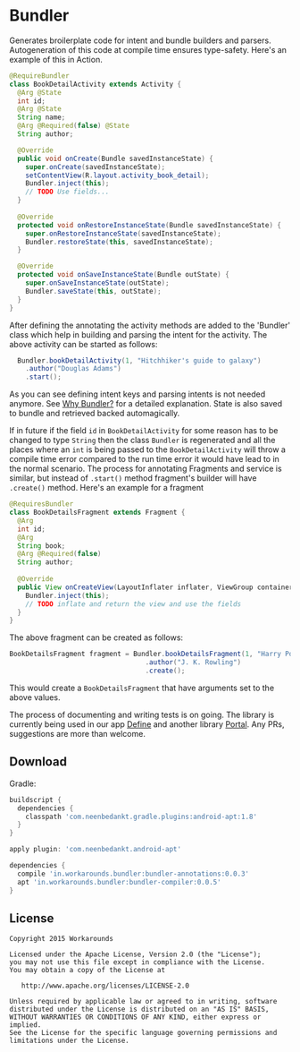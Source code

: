 Bundler
============

Generates broilerplate code for intent and bundle builders and parsers. Autogeneration of this code at compile time ensures type-safety.
Here's an example of this in Action.

```java
@RequireBundler
class BookDetailActivity extends Activity {
  @Arg @State
  int id;
  @Arg @State
  String name;
  @Arg @Required(false) @State
  String author;

  @Override 
  public void onCreate(Bundle savedInstanceState) {
    super.onCreate(savedInstanceState);
    setContentView(R.layout.activity_book_detail);
    Bundler.inject(this);
    // TODO Use fields...
  }
  
  @Override
  protected void onRestoreInstanceState(Bundle savedInstanceState) {
    super.onRestoreInstanceState(savedInstanceState);
    Bundler.restoreState(this, savedInstanceState);
  }

  @Override
  protected void onSaveInstanceState(Bundle outState) {
    super.onSaveInstanceState(outState);
    Bundler.saveState(this, outState);
  }
}
```

After defining the annotating the activity methods are added to the 'Bundler' class which help in building and parsing the intent for the activity. The above activity can be started as follows:

```java
  Bundler.bookDetailActivity(1, "Hitchhiker's guide to galaxy")
    .author("Douglas Adams")
    .start();
```

As you can see defining intent keys and parsing intents is not needed anymore. See [Why Bundler?](https://github.com/workarounds/bundler/wiki/Why-Bundler%3F) for a detailed explanation. State is also saved to bundle and retrieved backed automagically.

If in future if the field `id` in `BookDetailActivity` for some reason has to be changed to type `String` then the class `Bundler` is regenerated and all the places where an `int` is being passed to the `BookDetailActivity` will throw a compile time error compared to the run time error it would have lead to in the normal scenario.
The process for annotating Fragments and service is similar, but instead of `.start()` method fragment's builder will have `.create()` method.
Here's an example for a fragment

```java
@RequiresBundler
class BookDetailsFragment extends Fragment {
  @Arg 
  int id;
  @Arg 
  String book;
  @Arg @Required(false)
  String author;
  
  @Override
  public View onCreateView(LayoutInflater inflater, ViewGroup container, Bundle savedInstanceState) {
    Bundler.inject(this);
    // TODO inflate and return the view and use the fields
  }
}
```

The above fragment can be created as follows:

```java
BookDetailsFragment fragment = Bundler.bookDetailsFragment(1, "Harry Potter")
                                  .author("J. K. Rowling")
                                  .create();
```
This would create a `BookDetailsFragment` that have arguments set to the above values.

The process of documenting and writing tests is on going. The library is currently being used in our app [Define](https://play.google.com/store/apps/details?id=in.workarounds.define) and
another library [Portal](https://github.com/workarounds/portal). Any PRs, suggestions are more than welcome. 


Download
--------
Gradle:
```groovy
buildscript {
  dependencies {
    classpath 'com.neenbedankt.gradle.plugins:android-apt:1.8'
  }
}

apply plugin: 'com.neenbedankt.android-apt'

dependencies {
  compile 'in.workarounds.bundler:bundler-annotations:0.0.3'
  apt 'in.workarounds.bundler:bundler-compiler:0.0.5'
}
```

License
-------

    Copyright 2015 Workarounds

    Licensed under the Apache License, Version 2.0 (the "License");
    you may not use this file except in compliance with the License.
    You may obtain a copy of the License at

       http://www.apache.org/licenses/LICENSE-2.0

    Unless required by applicable law or agreed to in writing, software
    distributed under the License is distributed on an "AS IS" BASIS,
    WITHOUT WARRANTIES OR CONDITIONS OF ANY KIND, either express or implied.
    See the License for the specific language governing permissions and
    limitations under the License.


